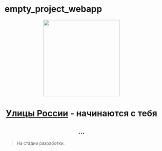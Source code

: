 # empty_project_webapp
<div align="center">
<!-- Title: -->
  <a href="https://github.com/League-Of-Free-Internet">
    <img src="https://avatars.githubusercontent.com/u/156543782?s=400&u=7125039f153801ba2b620fd12b655afd690cb7aa&v=4" height="250">
  </a>
  <h1><a href="https://streetrussia.ru/">Улицы России</a> - начинаются с тебя</h1>
  <h2>...</h2>
</div>

> На стадии разработки.
